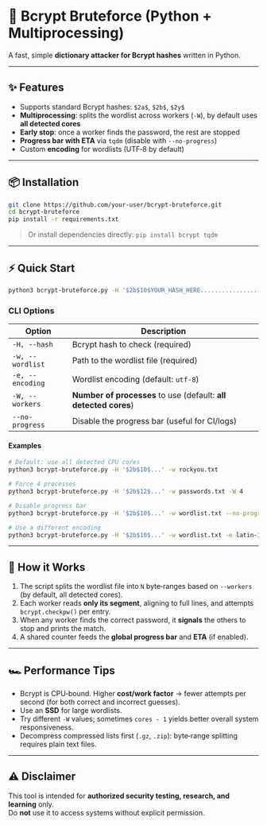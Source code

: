 
# 🔐 Bcrypt Bruteforce (Python + Multiprocessing)

A fast, simple **dictionary attacker for Bcrypt hashes** written in Python.  

---

## ✨ Features

- Supports standard Bcrypt hashes: `$2a$`, `$2b$`, `$2y$`
- **Multiprocessing**: splits the wordlist across workers (`-W`), by default uses **all detected cores**
- **Early stop**: once a worker finds the password, the rest are stopped
- **Progress bar with ETA** via `tqdm` (disable with `--no-progress`)
- Custom **encoding** for wordlists (UTF‑8 by default)

---

## 📦 Installation

```bash
git clone https://github.com/your-user/bcrypt-bruteforce.git
cd bcrypt-bruteforce
pip install -r requirements.txt
```

> Or install dependencies directly: `pip install bcrypt tqdm`

---

## ⚡ Quick Start

```bash
python3 bcrypt-bruteforce.py -H '$2b$10$YOUR_HASH_HERE......................' -w examples/wordlist_example.txt
```

### CLI Options

| Option | Description |
|-------|-------------|
| `-H, --hash` | Bcrypt hash to check (required) |
| `-w, --wordlist` | Path to the wordlist file (required) |
| `-e, --encoding` | Wordlist encoding (default: `utf-8`) |
| `-W, --workers` | **Number of processes** to use (default: **all detected cores**) |
| `--no-progress` | Disable the progress bar (useful for CI/logs) |

#### Examples

```bash
# Default: use all detected CPU cores
python3 bcrypt-bruteforce.py -H '$2b$10$...' -w rockyou.txt

# Force 4 processes
python3 bcrypt-bruteforce.py -H '$2b$12$...' -w passwords.txt -W 4

# Disable progress bar
python3 bcrypt-bruteforce.py -H '$2b$10$...' -w wordlist.txt --no-progress

# Use a different encoding
python3 bcrypt-bruteforce.py -H '$2b$10$...' -w wordlist.txt -e latin-1
```

---

## 🧠 How it Works

1. The script splits the wordlist file into `N` byte‑ranges based on `--workers` (by default, all detected cores).
2. Each worker reads **only its segment**, aligning to full lines, and attempts `bcrypt.checkpw()` per entry.
3. When any worker finds the correct password, it **signals** the others to stop and prints the match.
4. A shared counter feeds the **global progress bar** and **ETA** (if enabled).

---

## 🏎️ Performance Tips

- Bcrypt is CPU‑bound. Higher **cost/work factor** → fewer attempts per second (for both correct and incorrect guesses).
- Use an **SSD** for large wordlists.
- Try different `-W` values; sometimes `cores - 1` yields better overall system responsiveness.
- Decompress compressed lists first (`.gz`, `.zip`): byte‑range splitting requires plain text files.

---

## ⚠️ Disclaimer

This tool is intended for **authorized security testing, research, and learning** only.  
Do **not** use it to access systems without explicit permission.
